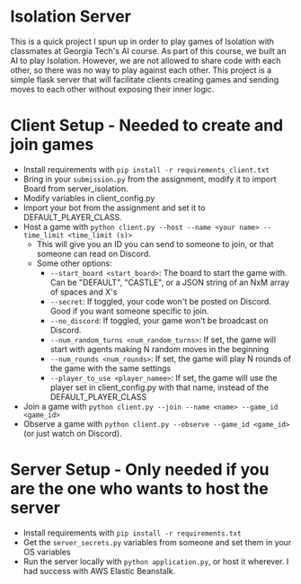 # Isolation Server

This is a quick project I spun up in order to play games of Isolation with classmates at Georgia Tech's AI course.
As part of this course, we built an AI to play Isolation. However, we are not allowed to share code with each other,
so there was no way to play against each other. This project is a simple flask server that will facilitate clients
creating games and sending moves to each other without exposing their inner logic.

# Client Setup - Needed to create and join games

- Install requirements with `pip install -r requirements_client.txt`
- Bring in your `submission.py` from the assignment, modify it to import Board from server_isolation.
- Modify variables in client_config.py
 - Import your bot from the assignment and set it to DEFAULT_PLAYER_CLASS.
- Host a game with `python client.py --host --name <your name> --time_limit <time_limit (s)>`
  - This will give you an ID you can send to someone to join, or that someone can read on Discord.
  - Some other options:
    - `--start_board <start_board>`: The board to start the game with. Can be "DEFAULT", "CASTLE", or a JSON string of an NxM array of spaces and X's
    - `--secret`: If toggled, your code won't be posted on Discord. Good if you want someone specific to join.
    - `--no_discord`: If toggled, your game won't be broadcast on Discord.
    - `--num_random_turns <num_random_turns>`: If set, the game will start with agents making N random moves in the beginning
    - `--num_rounds <num_rounds>`: If set, the game will play N rounds of the game with the same settings
    - `--player_to_use <player_namee>`: If set, the game will use the player set in client_config.py with that name, instead of the DEFAULT_PLAYER_CLASS
- Join a game with `python client.py --join --name <name> --game_id <game_id>`
- Observe a game with `python client.py --observe --game_id <game_id>` (or just watch on Discord).


# Server Setup - Only needed if you are the one who wants to host the server

- Install requirements with `pip install -r requirements.txt`
- Get the `server_secrets.py` variables from someone and set them in your OS variables
- Run the server locally with `python application.py`, or host it wherever. I had success with AWS Elastic Beanstalk.
